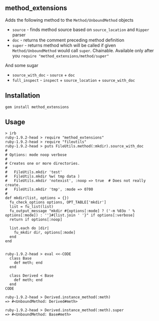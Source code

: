 ## method_extensions

Adds the following method to the `Method/UnboundMethod` objects

  * `source` - finds method source based on `source_location` and `Ripper` parser
  * `doc` - returns the comment preceding method definition
  * `super` - returns method which will be called if given `Method/UnboundMethod` would
    call `super`. Chainable. Available only after you `require "method_extensions/method/super"`

And some sugar

  * `source_with_doc` - `source` + `doc`
  * `full_inspect` - `inspect` + `source_location` + `source_with_doc`

## Installation

    gem install method_extensions

## Usage

    > irb
    ruby-1.9.2-head > require "method_extensions"
    ruby-1.9.2-head > require "fileutils"
    ruby-1.9.2-head > puts FileUtils.method(:mkdir).source_with_doc
    #
    # Options: mode noop verbose
    #
    # Creates one or more directories.
    #
    #   FileUtils.mkdir 'test'
    #   FileUtils.mkdir %w( tmp data )
    #   FileUtils.mkdir 'notexist', :noop => true  # Does not really create.
    #   FileUtils.mkdir 'tmp', :mode => 0700
    #
    def mkdir(list, options = {})
      fu_check_options options, OPT_TABLE['mkdir']
      list = fu_list(list)
      fu_output_message "mkdir #{options[:mode] ? ('-m %03o ' % options[:mode]) : ''}#{list.join ' '}" if options[:verbose]
      return if options[:noop]

      list.each do |dir|
        fu_mkdir dir, options[:mode]
      end
    end


    ruby-1.9.2-head > eval <<-CODE 
      class Base
        def meth; end
      end

      class Derived < Base
        def meth; end
      end
    CODE

    ruby-1.9.2-head > Derived.instance_method(:meth)
    => #<UnboundMethod: Derived#meth>

    ruby-1.9.2-head > Derived.instance_method(:meth).super
    => #<UnboundMethod: Base#meth>
